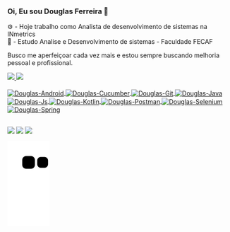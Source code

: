 ### Oi, Eu sou Douglas Ferreira 👋


⚙ - Hoje trabalho como Analista de desenvolvimento de sistemas na INmetrics <br>
🧠 - Estudo Analise e Desenvolvimento de sistemas - Faculdade FECAF


Busco me aperfeiçoar cada vez mais e estou sempre buscando melhoria pessoal e profissional.
 <div>
  <a href="https://github.com/1994Douglas-Ferreira">
  <img height="180em" src="https://github-readme-stats.vercel.app/api?username=1994Douglas-Ferreira&show_icons=true&theme=radical&include_all_commits=true&count_private=true"/>
  <img height="180em" src="https://github-readme-stats.vercel.app/api/top-langs/?username=1994Douglas-Ferreira&layout=compact&langs_count=7&theme=radical"/>
</div>
<div style="display: inline_block"><br>
  <img align="center" alt="Douglas-Android" height="30" width="40" src="https://devicons.railway.app/i/android.svg">
   <img align="center" alt="Douglas-Cucumber" height="30" width="40" src="https://devicons.railway.app/i/cucumber.svg">
    <img align="center" alt="Douglas-Git" height="30" width="40" src="https://devicons.railway.app/i/git.svg">
     <img align="center" alt="Douglas-Java" height="30" width="40" src="https://devicons.railway.app/i/java.svg">
      <img align="center" alt="Douglas-Js" height="30" width="40" src="https://devicons.railway.app/i/javascript.svg">
       <img align="center" alt="Douglas-Kotlin" height="30" width="40" src="https://devicons.railway.app/i/kotlin.svg">
        <img align="center" alt="Douglas-Postman" height="30" width="30" src="https://devicons.railway.app/i/postman.svg">
         <img align="center" alt="Douglas-Selenium" height="30" width="40" src="https://devicons.railway.app/i/selenium.svg">
          <img align="center" alt="Douglas-Spring" height="30" width="40" src="https://devicons.railway.app/i/spring.svg">
       
</div>
  
  ##
 
<div> 
  <a href="https://instagram.com/douglas_fesantos" target="_blank"><img src="https://img.shields.io/badge/-Instagram-%23E4405F?style=for-the-badge&logo=instagram&logoColor=white" target="_blank"></a>
  <a href = "mailto:dglsferreirasantos@gmail.com"><img src="https://img.shields.io/badge/-Gmail-%23333?style=for-the-badge&logo=gmail&logoColor=white" target="_blank"></a>
  <a href="https://www.linkedin.com/in/douglas-ferreira-santos-41a1b0151" target="_blank"><img src="https://img.shields.io/badge/-LinkedIn-%230077B5?style=for-the-badge&logo=linkedin&logoColor=white" target="_blank"></a> 
</div>

<div> 





  ![Snake animation](https://github.com/rafaballerini/rafaballerini/blob/output/github-contribution-grid-snake.svg)

</div>
